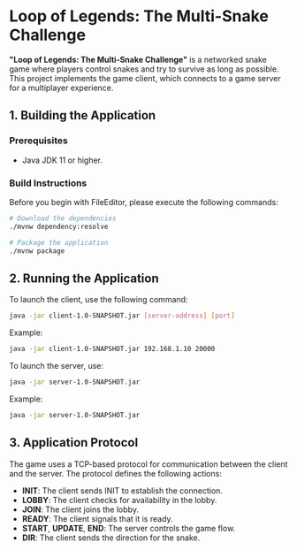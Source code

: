 # Loop of Legends: The Multi-Snake Challenge

**"Loop of Legends: The Multi-Snake Challenge"** is a networked snake game where players control snakes and try to survive as long as possible. This project implements the game client, which connects to a game server for a multiplayer experience.

## 1. Building the Application

### Prerequisites
- Java JDK 11 or higher.

### Build Instructions

Before you begin with FileEditor, please execute the following commands:

```sh
# Download the dependencies
./mvnw dependency:resolve

# Package the application
./mvnw package
```

## 2. Running the Application

To launch the client, use the following command:
```bash
java -jar client-1.0-SNAPSHOT.jar [server-address] [port]
```
Example:
```bash
java -jar client-1.0-SNAPSHOT.jar 192.168.1.10 20000
```

To launch the server, use:
```bash
java -jar server-1.0-SNAPSHOT.jar
```
Example:
```bash
java -jar server-1.0-SNAPSHOT.jar
```

## 3. Application Protocol

The game uses a TCP-based protocol for communication between the client and the server. The protocol defines the following actions:

- **INIT**: The client sends INIT to establish the connection.
- **LOBBY**: The client checks for availability in the lobby.
- **JOIN**: The client joins the lobby.
- **READY**: The client signals that it is ready.
- **START**, **UPDATE**, **END**: The server controls the game flow.
- **DIR**: The client sends the direction for the snake.
